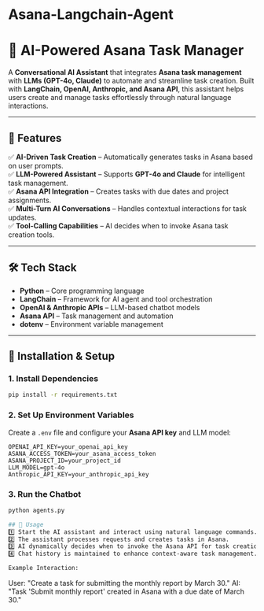 # Asana-Langchain-Agent

# 🤖 AI-Powered Asana Task Manager  

A **Conversational AI Assistant** that integrates **Asana task management** with **LLMs (GPT-4o, Claude)** to automate and streamline task creation. Built with **LangChain, OpenAI, Anthropic, and Asana API**, this assistant helps users create and manage tasks effortlessly through natural language interactions.  

---

## 📌 Features  
✅ **AI-Driven Task Creation** – Automatically generates tasks in Asana based on user prompts.  
✅ **LLM-Powered Assistant** – Supports **GPT-4o and Claude** for intelligent task management.  
✅ **Asana API Integration** – Creates tasks with due dates and project assignments.  
✅ **Multi-Turn AI Conversations** – Handles contextual interactions for task updates.  
✅ **Tool-Calling Capabilities** – AI decides when to invoke Asana task creation tools.  

---

## 🛠️ Tech Stack  
- **Python** – Core programming language  
- **LangChain** – Framework for AI agent and tool orchestration  
- **OpenAI & Anthropic APIs** – LLM-based chatbot models  
- **Asana API** – Task management and automation  
- **dotenv** – Environment variable management  

---

## 🚀 Installation & Setup  
### 1. Install Dependencies  
```bash
pip install -r requirements.txt
```

### 2. Set Up Environment Variables  
Create a `.env` file and configure your **Asana API key** and LLM model:  
```env
OPENAI_API_KEY=your_openai_api_key
ASANA_ACCESS_TOKEN=your_asana_access_token
ASANA_PROJECT_ID=your_project_id
LLM_MODEL=gpt-4o
Anthropic_API_KEY=your_anthropic_api_key
```

### 3. Run the Chatbot  
```bash
python agents.py

## 📜 Usage  
1️⃣ Start the AI assistant and interact using natural language commands.  
2️⃣ The assistant processes requests and creates tasks in Asana.  
3️⃣ AI dynamically decides when to invoke the Asana API for task creation.  
4️⃣ Chat history is maintained to enhance context-aware task management.

Example Interaction:  
```
User: "Create a task for submitting the monthly report by March 30."
AI: "Task 'Submit monthly report' created in Asana with a due date of March 30." 
